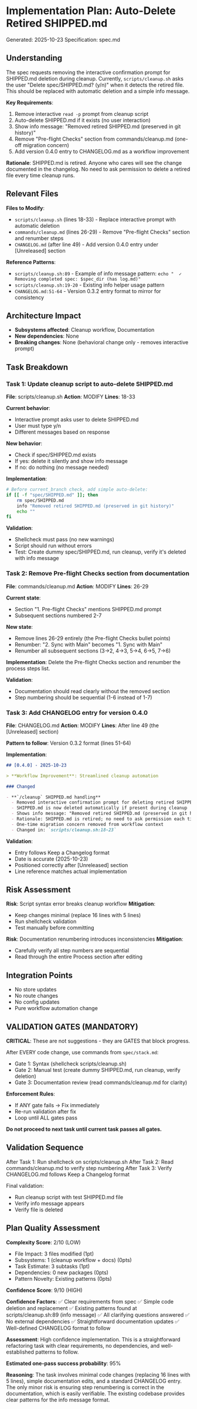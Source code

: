 # Implementation Plan: Auto-Delete Retired SHIPPED.md
Generated: 2025-10-23
Specification: spec.md

## Understanding

The spec requests removing the interactive confirmation prompt for SHIPPED.md deletion during cleanup. Currently, `scripts/cleanup.sh` asks the user "Delete spec/SHIPPED.md? (y/n)" when it detects the retired file. This should be replaced with automatic deletion and a simple info message.

**Key Requirements**:
1. Remove interactive `read -p` prompt from cleanup script
2. Auto-delete SHIPPED.md if it exists (no user interaction)
3. Show info message: "Removed retired SHIPPED.md (preserved in git history)"
4. Remove "Pre-flight Checks" section from commands/cleanup.md (one-off migration concern)
5. Add version 0.4.0 entry to CHANGELOG.md as a workflow improvement

**Rationale**: SHIPPED.md is retired. Anyone who cares will see the change documented in the changelog. No need to ask permission to delete a retired file every time cleanup runs.

## Relevant Files

**Files to Modify**:
- `scripts/cleanup.sh` (lines 18-33) - Replace interactive prompt with automatic deletion
- `commands/cleanup.md` (lines 26-29) - Remove "Pre-flight Checks" section and renumber steps
- `CHANGELOG.md` (after line 49) - Add version 0.4.0 entry under [Unreleased] section

**Reference Patterns**:
- `scripts/cleanup.sh:89` - Example of info message pattern: `echo "  ✓ Removing completed spec: $spec_dir (has log.md)"`
- `scripts/cleanup.sh:19-20` - Existing info helper usage pattern
- `CHANGELOG.md:51-64` - Version 0.3.2 entry format to mirror for consistency

## Architecture Impact
- **Subsystems affected**: Cleanup workflow, Documentation
- **New dependencies**: None
- **Breaking changes**: None (behavioral change only - removes interactive prompt)

## Task Breakdown

### Task 1: Update cleanup script to auto-delete SHIPPED.md
**File**: scripts/cleanup.sh
**Action**: MODIFY
**Lines**: 18-33

**Current behavior**:
- Interactive prompt asks user to delete SHIPPED.md
- User must type y/n
- Different messages based on response

**New behavior**:
- Check if spec/SHIPPED.md exists
- If yes: delete it silently and show info message
- If no: do nothing (no message needed)

**Implementation**:
```bash
# Before current_branch check, add simple auto-delete:
if [[ -f "spec/SHIPPED.md" ]]; then
    rm spec/SHIPPED.md
    info "Removed retired SHIPPED.md (preserved in git history)"
    echo ""
fi
```

**Validation**:
- Shellcheck must pass (no new warnings)
- Script should run without errors
- Test: Create dummy spec/SHIPPED.md, run cleanup, verify it's deleted with info message

### Task 2: Remove Pre-flight Checks section from documentation
**File**: commands/cleanup.md
**Action**: MODIFY
**Lines**: 26-29

**Current state**:
- Section "1. Pre-flight Checks" mentions SHIPPED.md prompt
- Subsequent sections numbered 2-7

**New state**:
- Remove lines 26-29 entirely (the Pre-flight Checks bullet points)
- Renumber: "2. Sync with Main" becomes "1. Sync with Main"
- Renumber all subsequent sections (3→2, 4→3, 5→4, 6→5, 7→6)

**Implementation**:
Delete the Pre-flight Checks section and renumber the process steps list.

**Validation**:
- Documentation should read clearly without the removed section
- Step numbering should be sequential (1-6 instead of 1-7)

### Task 3: Add CHANGELOG entry for version 0.4.0
**File**: CHANGELOG.md
**Action**: MODIFY
**Lines**: After line 49 (the [Unreleased] section)

**Pattern to follow**: Version 0.3.2 format (lines 51-64)

**Implementation**:
```markdown
## [0.4.0] - 2025-10-23

> **Workflow Improvement**: Streamlined cleanup automation

### Changed

- **`/cleanup` SHIPPED.md handling**
  - Removed interactive confirmation prompt for deleting retired SHIPPED.md file
  - SHIPPED.md is now deleted automatically if present during cleanup
  - Shows info message: "Removed retired SHIPPED.md (preserved in git history)"
  - Rationale: SHIPPED.md is retired; no need to ask permission each time
  - One-time migration concern removed from workflow context
  - Changed in: `scripts/cleanup.sh:18-23`
```

**Validation**:
- Entry follows Keep a Changelog format
- Date is accurate (2025-10-23)
- Positioned correctly after [Unreleased] section
- Line reference matches actual implementation

## Risk Assessment

**Risk**: Script syntax error breaks cleanup workflow
**Mitigation**:
- Keep changes minimal (replace 16 lines with 5 lines)
- Run shellcheck validation
- Test manually before committing

**Risk**: Documentation renumbering introduces inconsistencies
**Mitigation**:
- Carefully verify all step numbers are sequential
- Read through the entire Process section after editing

## Integration Points

- No store updates
- No route changes
- No config updates
- Pure workflow automation change

## VALIDATION GATES (MANDATORY)

**CRITICAL**: These are not suggestions - they are GATES that block progress.

After EVERY code change, use commands from `spec/stack.md`:
- Gate 1: Syntax (shellcheck scripts/cleanup.sh)
- Gate 2: Manual test (create dummy SHIPPED.md, run cleanup, verify deletion)
- Gate 3: Documentation review (read commands/cleanup.md for clarity)

**Enforcement Rules**:
- If ANY gate fails → Fix immediately
- Re-run validation after fix
- Loop until ALL gates pass

**Do not proceed to next task until current task passes all gates.**

## Validation Sequence

After Task 1: Run shellcheck on scripts/cleanup.sh
After Task 2: Read commands/cleanup.md to verify step numbering
After Task 3: Verify CHANGELOG.md follows Keep a Changelog format

Final validation:
- Run cleanup script with test SHIPPED.md file
- Verify info message appears
- Verify file is deleted

## Plan Quality Assessment

**Complexity Score**: 2/10 (LOW)
- File Impact: 3 files modified (1pt)
- Subsystems: 1 (cleanup workflow + docs) (0pts)
- Task Estimate: 3 subtasks (1pt)
- Dependencies: 0 new packages (0pts)
- Pattern Novelty: Existing patterns (0pts)

**Confidence Score**: 9/10 (HIGH)

**Confidence Factors**:
✅ Clear requirements from spec
✅ Simple code deletion and replacement
✅ Existing patterns found at scripts/cleanup.sh:89 (info message)
✅ All clarifying questions answered
✅ No external dependencies
✅ Straightforward documentation updates
✅ Well-defined CHANGELOG format to follow

**Assessment**: High confidence implementation. This is a straightforward refactoring task with clear requirements, no dependencies, and well-established patterns to follow.

**Estimated one-pass success probability**: 95%

**Reasoning**: The task involves minimal code changes (replacing 16 lines with 5 lines), simple documentation edits, and a standard CHANGELOG entry. The only minor risk is ensuring step renumbering is correct in the documentation, which is easily verifiable. The existing codebase provides clear patterns for the info message format.
